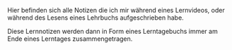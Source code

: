 Hier befinden sich alle Notizen die ich mir während eines Lernvideos, oder während des Lesens eines Lehrbuchs aufgeschrieben habe.  

Diese Lernnotizen werden dann in Form eines Lerntagebuchs immer am Ende eines Lerntages zusammengetragen.